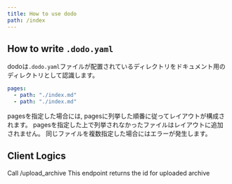 ```yaml
---
title: How to use dodo
path: /index
---
```

## How to write `.dodo.yaml`
dodoは`.dodo.yaml`ファイルが配置されているディレクトリをドキュメント用のディレクトリとして認識します。


```yaml
pages:
  - path: "./index.md"
  - path: "./index.md"
```

pagesを指定した場合には, pagesに列挙した順番に従ってレイアウトが構成されます。
pagesを指定した上で列挙されなかったファイルはレイアウトに追加されません。
同じファイルを複数指定した場合にはエラーが発生します。


## Client Logics
Call /upload_archive
This endpoint returns the id for uploaded archive